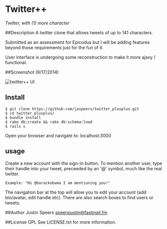 Twitter++
=====
*Twitter, with (1) more character*

##Description
A twitter clone that allows tweets of up to 141 characters.

Submitted as an assessment for Epicodus but I will be adding features beyond those requirements just for the fun of it.

User interface is undergoing some reconstruction to make it more ajaxy / functional.

##Screenshot (9/17/2014)

![twitter++ UI](https://raw.githubusercontent.com/jaspeers/twitter_plusplus/master/public/screenshot.png)

## Install
    $ git clone https://github.com/jaspeers/twitter_plusplus.git
    $ cd twitter_plusplus/
    $ bundle install
    $ rake db:create && rake db:schema:load
    $ rails s

Open your browser and navigate to:
    localhost:3000

## usage
Create a new account with the sign-in button.
To mention another user, type their handle into your tweet, preceeded by an '@' symbol, much like the real twitter.

    Example: "Hi @barackobama I am mentioning you!"

The navigation bar at the top will allow you to edit your account (add bio/avatar, edit handle etc). There are also search boxes to find users or tweets.

##Author
Justin Speers <speersjustin@fastmail.fm>

##License
GPL
See LICENSE.txt for more information.
